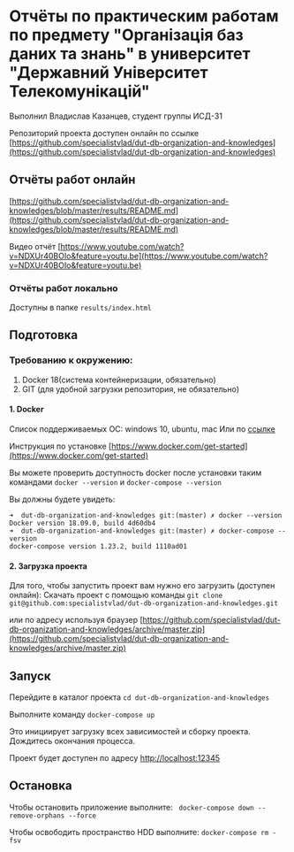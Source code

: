 # Отчёты по практическим работам по предмету "Організація баз даних та знань" в университет "Державний Університет Телекомунікацій"

Выполнил Владислав Казанцев, студент группы ИСД-31

Репозиторий проекта доступен онлайн по ссылке [https://github.com/specialistvlad/dut-db-organization-and-knowledges](https://github.com/specialistvlad/dut-db-organization-and-knowledges)

## Отчёты работ онлайн
[https://github.com/specialistvlad/dut-db-organization-and-knowledges/blob/master/results/README.md](https://github.com/specialistvlad/dut-db-organization-and-knowledges/blob/master/results/README.md)

Видео отчёт [https://www.youtube.com/watch?v=NDXUr40BOIo&feature=youtu.be](https://www.youtube.com/watch?v=NDXUr40BOIo&feature=youtu.be)

### Отчёты работ локально
Доступны в папке `results/index.html`

## Подготовка
### Требованию к окружению:
1. Docker 18(система контейнеризации, обязательно)
2. GIT (для удобной загрузки репозитория, не обязательно)

#### 1. Docker
Список поддерживаемых ОС: windows 10, ubuntu, mac
Или по [ссылке](https://docs.docker.com/install/#supported-platforms)

Инструкция по установке
[https://www.docker.com/get-started](https://www.docker.com/get-started)

Вы можете проверить доступность docker после установки таким командами `docker --version` и `docker-compose --version`

Вы должны будете увидеть:
```
➜  dut-db-organization-and-knowledges git:(master) ✗ docker --version
Docker version 18.09.0, build 4d60db4
➜  dut-db-organization-and-knowledges git:(master) ✗ docker-compose --version
docker-compose version 1.23.2, build 1110ad01
```

#### 2. Загрузка проекта
Для того, чтобы запустить проект вам нужно его загрузить (доступен онлайн):
Скачать проект с помощью команды `git clone git@github.com:specialistvlad/dut-db-organization-and-knowledges.git`

или по адресу используя браузер
[https://github.com/specialistvlad/dut-db-organization-and-knowledges/archive/master.zip](https://github.com/specialistvlad/dut-db-organization-and-knowledges/archive/master.zip)

## Запуск
Перейдите в каталог проекта `cd dut-db-organization-and-knowledges`

Выполните команду `docker-compose up`

Это инициирует загрузку всех зависимостей и сборку проекта.
Дождитесь окончания процесса.

Проект будет доступен по адресу [http://localhost:12345](http://localhost:12345)

## Остановка
Чтобы остановить приложение выполните:
` docker-compose down --remove-orphans --force`

Чтобы освободить пространство HDD выполните:
`docker-compose rm -fsv`
